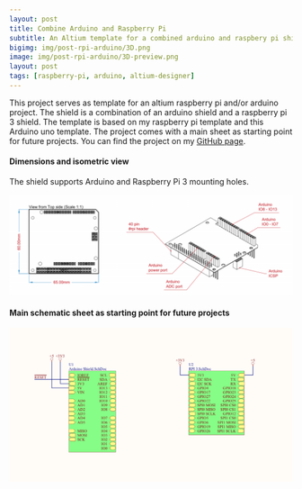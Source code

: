 ```yaml
---
layout: post
title: Combine Arduino and Raspberry Pi
subtitle: An Altium template for a combined arduino and raspbery pi shield
bigimg: img/post-rpi-arduino/3D.png
image: img/post-rpi-arduino/3D-preview.png
layout: post
tags: [raspberry-pi, arduino, altium-designer]
---
```


This project serves as template for an altium raspberry pi and/or arduino project. The shield is a combination of an arduino shield and a raspberry pi 3 shield. The template is based on my raspberry pi template  and this Arduino uno template. The project comes with a main sheet as starting point for future projects.
You can find the project on my [GitHub page](https://github.com/NilsMinor/Raspberry-Pi-3-Arduino-Altium-Shield).

#### Dimensions and isometric view

The shield supports Arduino and Raspberry Pi 3 mounting holes.

![img1](/img/post-rpi-arduino/dim.png)

#### Main schematic sheet as starting point for future projects
![img2](/img/post-rpi-arduino/sch.png)
